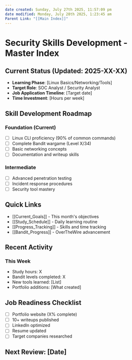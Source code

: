 ```yaml
---
date created: Sunday, July 27th 2025, 11:57:09 pm
date modified: Monday, July 28th 2025, 1:23:45 am
Parent Link: "[[Main Index]]"
---
```


# Security Skills Development - Master Index

## Current Status (Updated: 2025-XX-XX)
- **Learning Phase**: [Linux Basics/Networking/Tools]
- **Target Role**: SOC Analyst / Security Analyst
- **Job Application Timeline**: [Target date]
- **Time Investment**: [Hours per week]

## Skill Development Roadmap
### Foundation (Current)
- [ ] Linux CLI proficiency (90% of common commands)
- [ ] Complete Bandit wargame (Level X/34)
- [ ] Basic networking concepts
- [ ] Documentation and writeup skills

### Intermediate
- [ ] Advanced penetration testing
- [ ] Incident response procedures
- [ ] Security tool mastery

## Quick Links
- [[Current_Goals]] - This month's objectives
- [[Study_Schedule]] - Daily learning routine
- [[Progress_Tracking]] - Skills and time tracking
- [[Bandit_Progress]] - OverTheWire advancement

## Recent Activity
### This Week
- Study hours: X
- Bandit levels completed: X
- New tools learned: [List]
- Portfolio additions: [What created]

## Job Readiness Checklist
- [ ] Portfolio website (X% complete)
- [ ] 10+ writeups published
- [ ] LinkedIn optimized
- [ ] Resume updated
- [ ] Target companies researched

## Next Review: [Date]